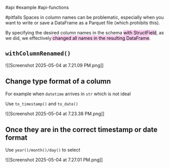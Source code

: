 #api #example #api-functions


#pitfalls 
Spaces in column names can be problematic, especially when you want to write or save a DataFrame as a Parquet file (which prohibits this).

By specifying the desired column names in the schema <mark style="background: #FFB8EBA6;">with StructField</mark>, as we did, we effectively<mark style="background: #FFB8EBA6;"> changed all names in the resulting DataFrame</mark>.

## `withColumnRenamed()`

![[Screenshot 2025-05-04 at 7.21.09 PM.png]]

## Change type format of a column

For example when `datetime` arrives in `str` which is not ideal

Use `to_timestamp()` and `to_date()`

![[Screenshot 2025-05-04 at 7.23.38 PM.png]]
## Once they are in the correct timestamp or date format

Use `year()/month()/day()` to select

![[Screenshot 2025-05-04 at 7.27.01 PM.png]]